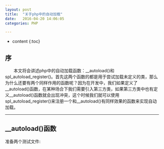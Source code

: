 ```yaml
---
layout: post
title:  "关于php中的自动加载"
date:   2016-04-20 14:06:05
categories: PHP

---
```


* content
{:toc}

## 序

 &emsp;&emsp;本文将会讲述php中的自动加载函数：__autoload()和spl_autoload_register()。首先这两个函数的都是用于尝试加载未定义的类，那么为什么还要有两个同样作用的函数呢？因为在开发中，我们如果定义了__autoload()函数，在某种场合下我们需要引入第三方类，如果第三方类中也有定义__autoload()函数就会出现冲突，这个时候我们就可以使用spl_autoload_register()来注册一个和__autoload()有同样效果的函数来实现自动加载。


---

## __autoload()函数

准备两个测试文件:
[](http://thphp.github.io/images/test.png)

